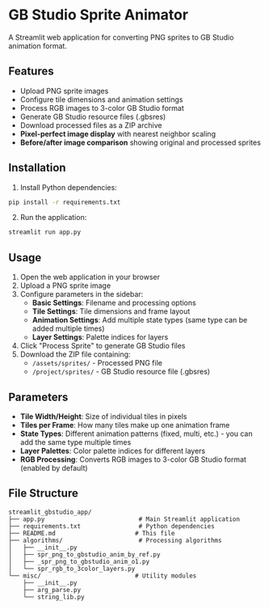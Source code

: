 # GB Studio Sprite Animator

A Streamlit web application for converting PNG sprites to GB Studio animation format.

## Features

- Upload PNG sprite images
- Configure tile dimensions and animation settings
- Process RGB images to 3-color GB Studio format
- Generate GB Studio resource files (.gbsres)
- Download processed files as a ZIP archive
- **Pixel-perfect image display** with nearest neighbor scaling
- **Before/after image comparison** showing original and processed sprites

## Installation

1. Install Python dependencies:
```bash
pip install -r requirements.txt
```

2. Run the application:
```bash
streamlit run app.py
```

## Usage

1. Open the web application in your browser
2. Upload a PNG sprite image
3. Configure parameters in the sidebar:
   - **Basic Settings**: Filename and processing options
   - **Tile Settings**: Tile dimensions and frame layout
   - **Animation Settings**: Add multiple state types (same type can be added multiple times)
   - **Layer Settings**: Palette indices for layers
4. Click "Process Sprite" to generate GB Studio files
5. Download the ZIP file containing:
   - `/assets/sprites/` - Processed PNG file
   - `/project/sprites/` - GB Studio resource file (.gbsres)

## Parameters

- **Tile Width/Height**: Size of individual tiles in pixels
- **Tiles per Frame**: How many tiles make up one animation frame
- **State Types**: Different animation patterns (fixed, multi, etc.) - you can add the same type multiple times
- **Layer Palettes**: Color palette indices for different layers
- **RGB Processing**: Converts RGB images to 3-color GB Studio format (enabled by default)

## File Structure

```
streamlit_gbstudio_app/
├── app.py                          # Main Streamlit application
├── requirements.txt                # Python dependencies
├── README.md                      # This file
├── algorithms/                     # Processing algorithms
│   ├── __init__.py
│   ├── spr_png_to_gbstudio_anim_by_ref.py
│   ├── _spr_png_to_gbstudio_anim_o1.py
│   └── spr_rgb_to_3color_layers.py
└── misc/                          # Utility modules
    ├── __init__.py
    ├── arg_parse.py
    └── string_lib.py
```

